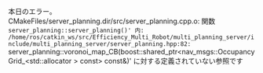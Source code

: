 本日のエラー。  
CMakeFiles/server_planning.dir/src/server_planning.cpp.o: 関数 `server_planning::server_planning()' 内:  
/home/ros/catkin_ws/src/Efficiency_Multi_Robot/multi_planning_server/include/multi_planning_server/server_planning.hpp:82: `server_planning::voronoi_map_CB(boost::shared_ptr<nav_msgs::OccupancyGrid_<std::allocator<void> > const> const&)' に対する定義されていない参照です
